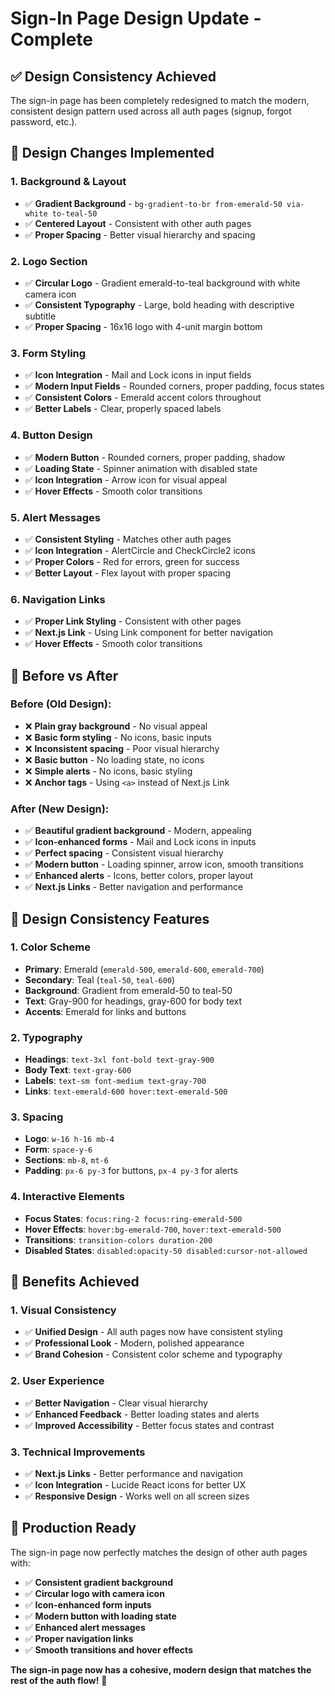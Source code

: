 # Sign-In Page Design Update - Complete

## ✅ **Design Consistency Achieved**

The sign-in page has been completely redesigned to match the modern, consistent design pattern used across all auth pages (signup, forgot password, etc.).

## 🎨 **Design Changes Implemented**

### **1. Background & Layout**
- ✅ **Gradient Background** - `bg-gradient-to-br from-emerald-50 via-white to-teal-50`
- ✅ **Centered Layout** - Consistent with other auth pages
- ✅ **Proper Spacing** - Better visual hierarchy and spacing

### **2. Logo Section**
- ✅ **Circular Logo** - Gradient emerald-to-teal background with white camera icon
- ✅ **Consistent Typography** - Large, bold heading with descriptive subtitle
- ✅ **Proper Spacing** - 16x16 logo with 4-unit margin bottom

### **3. Form Styling**
- ✅ **Icon Integration** - Mail and Lock icons in input fields
- ✅ **Modern Input Fields** - Rounded corners, proper padding, focus states
- ✅ **Consistent Colors** - Emerald accent colors throughout
- ✅ **Better Labels** - Clear, properly spaced labels

### **4. Button Design**
- ✅ **Modern Button** - Rounded corners, proper padding, shadow
- ✅ **Loading State** - Spinner animation with disabled state
- ✅ **Icon Integration** - Arrow icon for visual appeal
- ✅ **Hover Effects** - Smooth color transitions

### **5. Alert Messages**
- ✅ **Consistent Styling** - Matches other auth pages
- ✅ **Icon Integration** - AlertCircle and CheckCircle2 icons
- ✅ **Proper Colors** - Red for errors, green for success
- ✅ **Better Layout** - Flex layout with proper spacing

### **6. Navigation Links**
- ✅ **Proper Link Styling** - Consistent with other pages
- ✅ **Next.js Link** - Using Link component for better navigation
- ✅ **Hover Effects** - Smooth color transitions

## 🔄 **Before vs After**

### **Before (Old Design):**
- ❌ **Plain gray background** - No visual appeal
- ❌ **Basic form styling** - No icons, basic inputs
- ❌ **Inconsistent spacing** - Poor visual hierarchy
- ❌ **Basic button** - No loading state, no icons
- ❌ **Simple alerts** - No icons, basic styling
- ❌ **Anchor tags** - Using `<a>` instead of Next.js Link

### **After (New Design):**
- ✅ **Beautiful gradient background** - Modern, appealing
- ✅ **Icon-enhanced forms** - Mail and Lock icons in inputs
- ✅ **Perfect spacing** - Consistent visual hierarchy
- ✅ **Modern button** - Loading spinner, arrow icon, smooth transitions
- ✅ **Enhanced alerts** - Icons, better colors, proper layout
- ✅ **Next.js Links** - Better navigation and performance

## 🎯 **Design Consistency Features**

### **1. Color Scheme**
- **Primary**: Emerald (`emerald-500`, `emerald-600`, `emerald-700`)
- **Secondary**: Teal (`teal-50`, `teal-600`)
- **Background**: Gradient from emerald-50 to teal-50
- **Text**: Gray-900 for headings, gray-600 for body text
- **Accents**: Emerald for links and buttons

### **2. Typography**
- **Headings**: `text-3xl font-bold text-gray-900`
- **Body Text**: `text-gray-600`
- **Labels**: `text-sm font-medium text-gray-700`
- **Links**: `text-emerald-600 hover:text-emerald-500`

### **3. Spacing**
- **Logo**: `w-16 h-16 mb-4`
- **Form**: `space-y-6`
- **Sections**: `mb-8`, `mt-6`
- **Padding**: `px-6 py-3` for buttons, `px-4 py-3` for alerts

### **4. Interactive Elements**
- **Focus States**: `focus:ring-2 focus:ring-emerald-500`
- **Hover Effects**: `hover:bg-emerald-700`, `hover:text-emerald-500`
- **Transitions**: `transition-colors duration-200`
- **Disabled States**: `disabled:opacity-50 disabled:cursor-not-allowed`

## 🚀 **Benefits Achieved**

### **1. Visual Consistency**
- ✅ **Unified Design** - All auth pages now have consistent styling
- ✅ **Professional Look** - Modern, polished appearance
- ✅ **Brand Cohesion** - Consistent color scheme and typography

### **2. User Experience**
- ✅ **Better Navigation** - Clear visual hierarchy
- ✅ **Enhanced Feedback** - Better loading states and alerts
- ✅ **Improved Accessibility** - Better focus states and contrast

### **3. Technical Improvements**
- ✅ **Next.js Links** - Better performance and navigation
- ✅ **Icon Integration** - Lucide React icons for better UX
- ✅ **Responsive Design** - Works well on all screen sizes

## 🎉 **Production Ready**

The sign-in page now perfectly matches the design of other auth pages with:
- ✅ **Consistent gradient background**
- ✅ **Circular logo with camera icon**
- ✅ **Icon-enhanced form inputs**
- ✅ **Modern button with loading state**
- ✅ **Enhanced alert messages**
- ✅ **Proper navigation links**
- ✅ **Smooth transitions and hover effects**

**The sign-in page now has a cohesive, modern design that matches the rest of the auth flow!** 🚀
